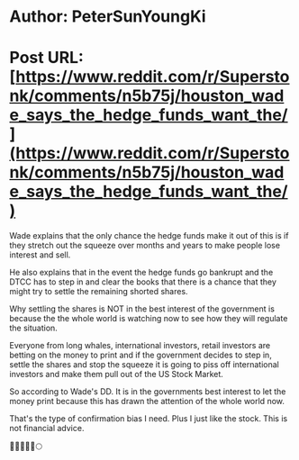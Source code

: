 # Author: PeterSunYoungKi
# Post URL: [https://www.reddit.com/r/Superstonk/comments/n5b75j/houston_wade_says_the_hedge_funds_want_the/](https://www.reddit.com/r/Superstonk/comments/n5b75j/houston_wade_says_the_hedge_funds_want_the/)


Wade explains that the only chance the hedge funds make it out of this is if they stretch out the squeeze over months and years to make people lose interest and sell. 

He also explains that in the event the hedge funds go bankrupt and the DTCC has to step in and clear the books that there is a chance that they might try to settle the remaining shorted shares. 

Why settling the shares is NOT in the best interest of the government is because the the whole world is watching now to see how they will regulate the situation.

Everyone from long whales, international investors, retail investors are betting on the money to print and if the government decides to step in, settle the shares and stop the squeeze it is going to piss off international investors and make them pull out of the US Stock Market. 

So according to Wade's DD. It is in the governments best interest to let the money print because this has drawn the attention of the whole world now. 

That's the type of confirmation bias I need. Plus I just like the stock. This is not financial advice. 

💎🙌🚀🦍🐜🌕
